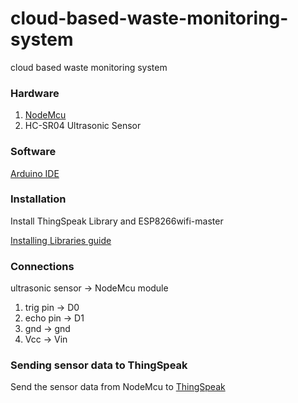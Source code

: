 # cloud-based-waste-monitoring-system
cloud based waste monitoring system

### Hardware

1. [NodeMcu](https://www.nodemcu.com/index_en.html)
2. HC-SR04 Ultrasonic Sensor

### Software
[Arduino IDE](https://www.arduino.cc/en/software)

### Installation

Install ThingSpeak Library and ESP8266wifi-master

[Installing Libraries guide](https://docs.arduino.cc/software/ide-v1/tutorials/installing-libraries)

### Connections

ultrasonic sensor -> NodeMcu module
1. trig pin  -> D0 
2. echo pin -> D1 
3. gnd -> gnd
4. Vcc -> Vin 

### Sending sensor data to ThingSpeak

Send the sensor data from NodeMcu to [ThingSpeak](https://thingspeak.com/)

